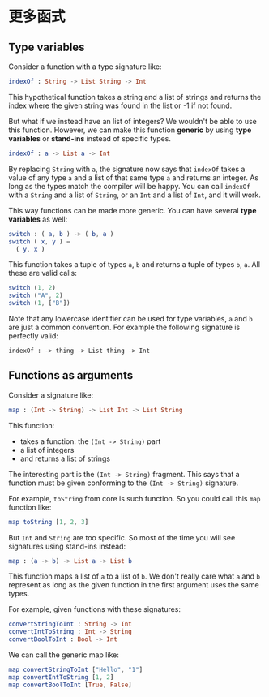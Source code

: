 # 更多函式

## Type variables

Consider a function with a type signature like:

```elm
indexOf : String -> List String -> Int
```

This hypothetical function takes a string and a list of strings and returns the index where the given string was found in the list or -1 if not found.

But what if we instead have an list of integers? We wouldn't be able to use this function. However, we can make this function __generic__ by using __type variables__ or __stand-ins__ instead of specific types.

```elm
indexOf : a -> List a -> Int
```

By replacing `String` with `a`, the signature now says that `indexOf` takes a value of any type `a` and a list of that same type `a` and returns an integer. As long as the types match the compiler will be happy. You can call `indexOf` with a `String` and a list of `String`, or an `Int` and a list of `Int`, and it will work.

This way functions can be made more generic. You can have several __type variables__ as well:

```elm
switch : ( a, b ) -> ( b, a )
switch ( x, y ) =
  ( y, x )
```

This function takes a tuple of types `a`, `b` and returns a tuple of types `b`, `a`. All these are valid calls:

```elm
switch (1, 2)
switch ("A", 2)
switch (1, ["B"])
```

Note that any lowercase identifier can be used for type variables, `a` and `b` are just a common convention. For example the following signature is perfectly valid:

```
indexOf : -> thing -> List thing -> Int
```

## Functions as arguments

Consider a signature like:

```elm
map : (Int -> String) -> List Int -> List String
```

This function:

- takes a function: the `(Int -> String)` part
- a list of integers
- and returns a list of strings

The interesting part is the `(Int -> String)` fragment. This says that a function must be given conforming to the `(Int -> String)` signature.

For example, `toString` from core is such function. So you could call this `map` function like:

```elm
map toString [1, 2, 3]
```

But `Int` and `String` are too specific. So most of the time you will see signatures using stand-ins instead:

```elm
map : (a -> b) -> List a -> List b
```

This function maps a list of `a` to a list of `b`. We don't really care what `a` and `b` represent as long as the given function in the first argument uses the same types.

For example, given functions with these signatures:

```elm
convertStringToInt : String -> Int
convertIntToString : Int -> String
convertBoolToInt : Bool -> Int
```

We can call the generic map like:

```elm
map convertStringToInt ["Hello", "1"]
map convertIntToString [1, 2]
map convertBoolToInt [True, False]
```
